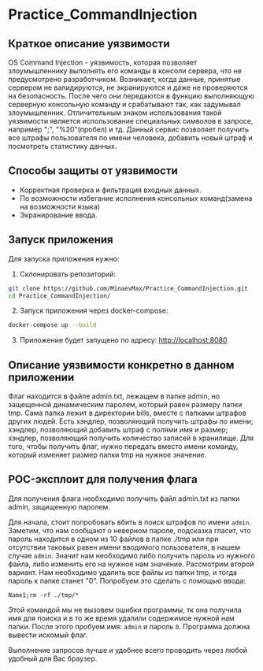 # Practice_CommandInjection

## Краткое описание уязвимости
OS Command Injection - уязвимость, которая позволяет злоумышленнику выполнять его команды в консоли сервера, что не предусмотрено разработчиком.
Возникает, когда данные, принятые сервером не валидируются, не экранируются и даже не проверяются на безопасность. После чего они передаются в функцию выполняющую серверную консольную команду и срабатывают так, как задумывал злоумышленник. Отличительным знаком использования такой уязвимости является использование специальных символов в запросе, например ";", "%20"(пробел) и тд.
Данный сервис позволяет получить все штрафы пользователя по имени человека, добавить новый штраф и посмотреть статистику данных.


## Способы защиты от уязвимости
- Корректная проверка и фильтрация входных данных.
- По возможности избегание исполнения консольных команд(замена на возможности языка)
- Экранирование ввода.

## Запуск приложения
Для запуска приложения нужно:
1. Склонировать репозиторий:
```bash
git clone https://github.com/MinaevMax/Practice_CommandInjection.git
cd Practice_CommandInjection/
```
2. Запуск приложения через docker-compose:
```bash
docker-compose up --build
```
3. Приложение будет запущено по адресу: [http://localhost:8080](http://localhost:8080)

## Описание уязвимости конкретно в данном приложении
Флаг находится в файле admin.txt, лежащем в папке admin, но защещенной динамическим паролем, который равен размеру папки tmp. Сама папка лежит в директории bills, вместе с папками штрафов других людей.
Есть хэндлер, позволяющий получить штрафы по имени; хэндлер, позволяющий добавить штраф с полями имя и размер; хэндлер, позволяющий получить количество записей в хранилище. Для того, чтобы получить флаг, нужно передать вместо имени команду, который изменяет размер папки tmp на нужное значение.

## POC-эксплоит для получения флага
Для получения флага необходимо получить файл admin.txt из папки admin, защищенную паролем. 

Для начала, стоит попробовать вбить в поиск штрафов по имени `admin`. Заметим, что нам сообщают о неверном пароле, подсказка гласит, что пароль находится в одном из 10 файлов в папке ./tmp или при отсутствии таковых равен имени вводимого пользователя, в нашем случае `admin`. Значит нам необходимо либо получить пароль из нужного файла, либо изменить его на нужное нам значение. Рассмотрим второй вариант. Нам необходимо удалить все файлы из папки tmp, и тогда пароль к папке станет "0". Попробуем это сделать с помощью ввода: 
```
Name1;rm -rf ./tmp/*
```
Этой командой мы не вызовем ошибки программы, тк она получила имя для поиска и в то же время удалили содержимое нужной нам папки. После этого пробуем имя: `admin` и пароль `0`. Программа должна вывести искомый флаг.

Выполнение запросов лучше и удобнее всего проводить через любой удобный для Вас браузер.